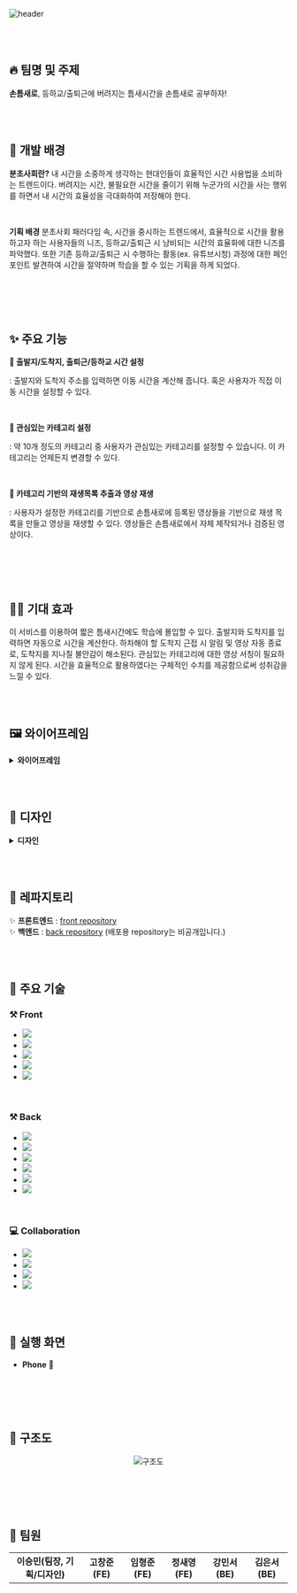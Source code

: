 ![header](https://capsule-render.vercel.app/api?type=waving&color=gradient&height=300&section=header&text=손틈새로%20-%20분초사회%202팀&fontSize=45&fontAlignY=40&desc=2024%20멋쟁이사자처럼%2012기%20트렌디톤%20&descAlign=80)

<br><br>

## :fire: 팀명 및 주제

**손틈새로**, 등하교/출퇴근에 버려지는 틈새시간을 손틈새로 공부하자!

<br><br>

## :raised_hands: 개발 배경

**분초사회란?**
내 시간을 소중하게 생각하는 현대인들이 효율적인 시간 사용법을 소비하는 트렌드이다. 버려지는 시간, 불필요한 시간을 줄이기 위해 누군가의 시간을 사는 행위를 하면서 내 시간의 효율성을 극대화하여 저장해야 한다.

<br>

**기획 배경**
분초사회 패러다임 속, 시간을 중시하는 트렌드에서, 효율적으로 시간을 활용하고자 하는 사용자들의 니즈, 등하교/출퇴근 시 낭비되는 시간의 효율화에 대한 니즈를 파악했다. 또한 기존 등하교/출퇴근 시 수행하는 활동(ex. 유튜브시청) 과정에 대한 페인포인트 발견하여 시간을 절약하며 학습을 할 수 있는 기획을 하게 되었다.

<br>

<br><br>

## ✨ 주요 기능

**🚌 출발지/도착지, 출퇴근/등하교 시간 설정**  

: 출발지와 도착지 주소를 입력하면 이동 시간을 계산해 줍니다. 혹은 사용자가 직접 이동 시간을 설정할 수 있다.

<br>

**🤔 관심있는 카테고리 설정**  

: 약 10개 정도의 카테고리 중 사용자가 관심있는 카테고리를 설정할 수 있습니다. 이 카테고리는 언제든지 변경할 수 있다.

<br>

**🎥 카테고리 기반의 재생목록 추출과 영상 재생**  

: 사용자가 설정한 카테고리를 기반으로 손틈새로에 등록된 영상들을 기반으로 재생 목록을 만들고 영상을 재생할 수 있다. 영상들은 손틈새로에서 자체 제작되거나 검증된 영상이다.

<br>

<br><br>

## 🙋‍♀️ 기대 효과
이 서비스를 이용하여 짧은 틈새시간에도 학습에 몰입할 수 있다. 출발지와 도착지를 입력하면 자동으로 시간을 계산한다. 하차해야 할 도착지 근접 시 알림 및 영상 자동 종료로, 도착지를 지나칠 불안감이 해소된다. 관심있는 카테고리에 대한 영상 서칭이 필요하지 않게 된다. 시간을 효율적으로 활용하였다는 구체적인 수치를 제공함으로써 성취감을 느낄 수 있다.


<br><br>

## 🖼️ 와이어프레임


<details>
  <summary><b>와이어프레임</b></summary>
  <div markdown="1">

  <div align="center">
    <img width="1200" alt="1" src="https://github.com/a-minute-society/.github/assets/98332877/cff46a27-0376-4acc-ae77-472cfb5f8f6b">
    <img width="1200" alt="2" src="https://github.com/a-minute-society/.github/assets/98332877/c3207a42-f0a9-49d1-afbf-9459053c28b1">
    <img width="1200" alt="3" src="https://github.com/a-minute-society/.github/assets/98332877/3c5604b3-bfc8-4871-a0d6-f25c5b7edf92">
    <img width="1200" alt="4" src="https://github.com/a-minute-society/.github/assets/98332877/286f813d-1b07-4cfd-9f0f-69657a804b1c">
    <img width="1200" alt="5" src="https://github.com/a-minute-society/.github/assets/98332877/47336553-c452-40e9-ad5c-ce3f17d356d7">
    <img width="1200" alt="6" src="https://github.com/a-minute-society/.github/assets/98332877/218fac4c-7829-4607-b6f0-36d0e52bbc2e">
  </div>
  </div>
</details>

<br><br>

## 🎨 디자인
<details>
  <summary><b>디자인</b></summary>
  <div markdown="1">

  <div align="center">
    <img width="341" alt="1" src="https://github.com/a-minute-society/.github/assets/98332877/7cbcd7b9-aef0-4158-82e7-973d1be55a78"><br>
    <img width="561" alt="2" src="https://github.com/a-minute-society/.github/assets/98332877/35bddb62-95fd-4a2b-a6e5-8776fd8a57c5"><br>
    <img width="365" alt="3" src="https://github.com/a-minute-society/.github/assets/98332877/5f415cc8-4718-4e1d-a612-d0523c322cb9"><br>
    <img width="683" alt="4" src="https://github.com/a-minute-society/.github/assets/98332877/16db0d5a-cb41-4019-8ecc-3c55da6be638">
  </div>
  </div>
</details>

<br><br>

## 🤖 레파지토리
✨ **프론트엔드** : [front repository](https://github.com/a-minute-society/front-end)<br>
✨ **백엔드** : [back repository](https://github.com/a-minute-society/back-end) (배포용 repository는 비공개입니다.)

<br><br>

## 🦾 주요 기술
### ⚒️ Front
* <img src="https://img.shields.io/badge/HTML5-E34F26?style=for-the-badge&logo=HTML5&logoColor=white"/>
* <img src="https://img.shields.io/badge/CSS3-1572B6?style=for-the-badge&logo=CSS3&logoColor=white"/>
* <img src="https://img.shields.io/badge/JavaScript-F7DF1E?style=for-the-badge&logo=JavaScript&logoColor=white"/>
* <img src="https://img.shields.io/badge/React-61DAFB?style=for-the-badge&logo=React&logoColor=white"/>
* <img src="https://img.shields.io/badge/netlify-00C7B7?style=for-the-badge&logo=netlify&logoColor=white"/>

<br>
  
### ⚒️ Back
* <img src="https://img.shields.io/badge/Java-007396?style=for-the-badge&logo=Java&logoColor=white"/>
* <img src="https://img.shields.io/badge/SpringBoot-6DB33F?style=for-the-badge&logo=SpringBoot&logoColor=white"/>
* <img src="https://img.shields.io/badge/JPA-6DB33F?style=for-the-badge&logo=JPA&logoColor=white"/>
* <img src="https://img.shields.io/badge/Ubuntu-E95420?style=for-the-badge&logo=Ubuntu&logoColor=white"/>
* <img src="https://img.shields.io/badge/MySQL-4479A1?style=for-the-badge&logo=MySQL&logoColor=white"/>
* <img src="https://img.shields.io/badge/AWS-232F3E?style=for-the-badge&logo=amazonaws&logoColor=white"/>

<br>

### 💻 Collaboration
* <img src="https://img.shields.io/badge/Github-black?style=for-the-badge&logo=Github&logoColor=white"/>
* <img src="https://img.shields.io/badge/Discord-5865F2?style=for-the-badge&logo=Discord&logoColor=white"/>
* <img src="https://img.shields.io/badge/Figma-F24E1E?style=for-the-badge&logo=Figma&logoColor=white"/>
* <img src="https://img.shields.io/badge/Notion-black?style=for-the-badge&logo=Notion&logoColor=white"/>

<br><br>

## 👀 실행 화면
* **Phone** :iphone:

<br>

<br><br>

## 🧬 구조도

<div align="center">

  ![구조도](https://github.com/a-minute-society/.github/assets/98332877/b3177577-0cc2-49d1-b6a1-4e4fbb070385)

</div>


<br>


<br><br>

## 👻 팀원
<table>
  <tr> 
    <td align='center'><strong>이승민(팀장, 기획/디자인)</strong></td> 
    <td align='center'><strong>고창준(FE)</strong></td> 
    <td align='center'><strong>임형준(FE)</strong></td> 
    <td align='center'><strong>정새영(FE)</strong></td> 
    <td align='center'><strong>강민서(BE)</strong></td> 
    <td align='center'><strong>김은서(BE)</strong></td> 
  </tr>
</table>

<br><br>

